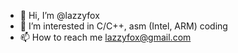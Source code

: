 - 👋 Hi, I’m @lazzyfox
- 👀 I’m interested in C/C++, asm (Intel, ARM) coding
- 📫 How to reach me lazzyfox@gmail.com

<!---
lazzyfox/lazzyfox is a ✨ special ✨ repository because its `README.md` (this file) appears on your GitHub profile.
You can click the Preview link to take a look at your changes.
--->
